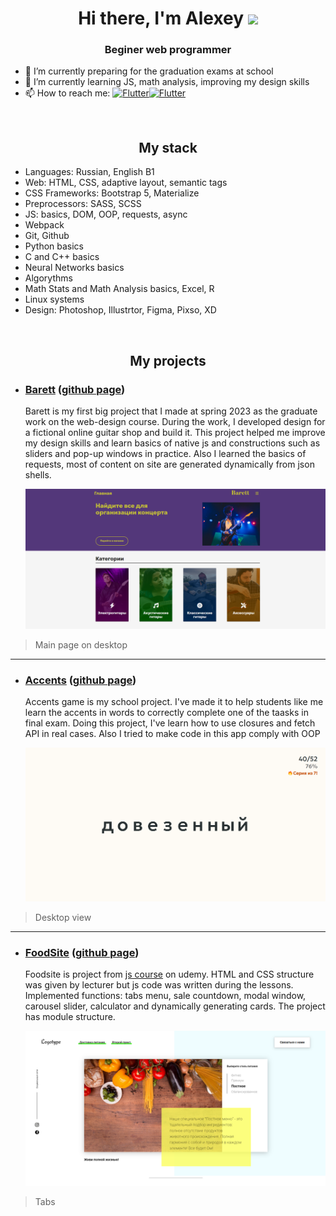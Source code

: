 <h1 align="center">Hi there, I'm Alexey 
<img src="https://github.com/blackcater/blackcater/raw/main/images/Hi.gif" height="30"/></h1>
<h3 align="center">Beginer web programmer</h3>

- 🔭 I’m currently preparing for the graduation exams at school
- 🌱 I’m currently learning JS, math analysis, improving my design skills
- 📫 How to reach me: [![Flutter](https://img.shields.io/badge/Telergam-@Gjils-1E90FF?style=flat&logo=telegram)](https://t.me/gjils)[![Flutter](https://img.shields.io/badge/Spotify-gicha_enjoyer-3CB371?style=flat&logo=spotify)](https://open.spotify.com/user/w62wi5pkbmtrgakqaxuy4wj80?si=fed0f11ec49d4b8c)
</br>
<h2 align="center">My stack</h2>

* Languages: Russian, English B1
* Web: HTML, CSS, adaptive layout, semantic tags
* CSS Frameworks: Bootstrap 5, Materialize 
* Preprocessors: SASS, SCSS
* JS: basics, DOM, OOP, requests, async
* Webpack
* Git, Github
* Python basics
* C and C++ basics
* Neural Networks basics
* Algorythms
* Math Stats and Math Analysis basics, Excel, R
* Linux systems
* Design: Photoshop, Illustrtor, Figma, Pixso, XD
</br>
<h2 align="center">My projects</h2>
</hr>

* ### [Barett](http://barett.wd.bytic.ru) ([github page](https://github.com/Gjils/Barett))
  Barett is my first big project that I made at spring 2023 as the graduate work on the web-design course. During the work, I developed design for a fictional online guitar shop and build it. This project helped me improve my design skills and learn basics of native js and constructions such as sliders and pop-up windows in practice. Also I learned the basics of requests, most of content on site are generated dynamically from json shells.
  
  ![main page](https://github.com/Gjils/Barett/blob/main/preview/main-desktop.png)
> Main page on desktop
***
* ### [Accents](https://gjils.github.io/accentsgame/) ([github page](https://github.com/Gjils/accentsgame))
  Accents game is my school project. I've made it to help students like me learn the accents in words to correctly complete one of the taasks in final exam. Doing this project, I've learn how to use closures and fetch API in real cases. Also I tried to make code in this app comply with OOP
  
  ![main page](https://github.com/Gjils/accentsgame/blob/main/preview/desktop.png)
> Desktop view
***
* ### [FoodSite](https://gjils.github.io/FoodSite/) ([github page](https://github.com/Gjils/FoodSite))
  Foodsite is project from [js course](https://www.udemy.com/course/javascript_full/) on udemy. HTML and CSS structure was given by lecturer but js code was written during the lessons. Implemented functions: tabs menu, sale countdown, modal window, carousel slider, calculator and dynamically generating cards. The project has module structure.
  
  ![tabs](https://github.com/Gjils/foodsite/blob/main/preview/tabs.png)
> Tabs

</hr>
</br>
